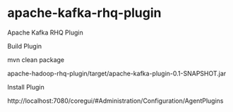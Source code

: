 apache-kafka-rhq-plugin
=======================

Apache Kafka RHQ Plugin

Build Plugin

mvn clean package

apache-hadoop-rhq-plugin/target/apache-kafka-plugin-0.1-SNAPSHOT.jar



Install Plugin

http://localhost:7080/coregui/#Administration/Configuration/AgentPlugins